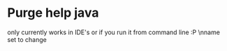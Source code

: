 # Purge help java 
only currently works in IDE's 
or if you run it from command line :P 
                                      \nname set to change 
                                      
